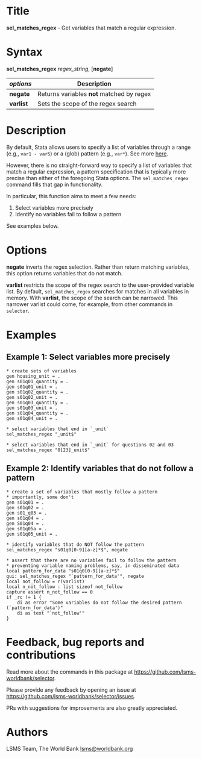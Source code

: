 # Title

__sel_matches_regex__ - Get variables that match a regular expression.

# Syntax

__sel_matches_regex__ _regex_string_, [__**neg**ate__]

| _options_ | Description |
|-----------|-------------|
| __**neg**ate__   | Returns variables **not** matched by regex  |
| __varlist__   | Sets the scope of the regex search  |

# Description

By default, Stata allows users to specify a list of variables through a range (e.g., `var1 - var5`) or a (glob) pattern (e.g., `var*`). See more [here](https://www.stata.com/manuals/u11.pdf#u11.4varnameandvarlists).

However, there is no straight-forward way to specify a list of variables that match a regular expression, a pattern specification that is typically more precise than either of the foregoing Stata options. The `sel_matches_regex` command fills that gap in functionality.

In particular, this function aims to meet a few needs:

1. Select variables more precisely
1. Identify no variables fail to follow a pattern

See examples below.

# Options

__**neg**ate__ inverts the regex selection. Rather than return matching variables, this option returns variables that do not match.

__varlist__ restricts the scope of the regex search to the user-provided variable list. By default, `sel_matches_regex` searches for matches in all variables in memory. With __varlist__, the scope of the search can be narrowed. This narrower varlist could come, for example, from other commands in `selector`.

# Examples
<!-- A couple of examples to help the user get started and a short explanation of each of them. -->

## Example 1: Select variables more precisely

```
* create sets of variables
gen housing_unit = .
gen s01q01_quantity = .
gen s01q01_unit = .
gen s01q02_quantity = .
gen s01q02_unit = .
gen s01q03_quantity = .
gen s01q03_unit = .
gen s01q04_quantity = .
gen s01q04_unit = .

* select variables that end in `_unit`
sel_matches_regex "_unit$"

* select variables that end in `_unit` for questions 02 and 03
sel_matches_regex "0[23]_unit$"
```

## Example 2: Identify variables that do not follow a pattern

```
* create a set of variables that mostly follow a pattern
* importantly, some don't
gen s01q01 = .
gen s01q02 = .
gen s01_q03 = .
gen s01q04 = .
gen S01q04 = .
gen s01q05a = .
gen s01q05_unit = .

* identify variables that do NOT follow the pattern
sel_matches_regex "s01q0[0-9][a-z]*$", negate

* assert that there are no variables fail to follow the pattern
* preventing variable naming problems, say, in disseminated data
local pattern_for_data "s01q0[0-9][a-z]*$"
qui: sel_matches_regex "`pattern_for_data'", negate
local not_follow = r(varlist)
local n_not_follow : list sizeof not_follow
capture assert n_not_follow == 0
if _rc != 1 {
    di as error "Some variables do not follow the desired pattern (`pattern_for_data')"
    di as text "`not_follow'"
}
```

# Feedback, bug reports and contributions

Read more about the commands in this package at https://github.com/lsms-worldbank/selector.

Please provide any feedback by opening an issue at https://github.com/lsms-worldbank/selector/issues.

PRs with suggestions for improvements are also greatly appreciated.

# Authors

LSMS Team, The World Bank lsms@worldbank.org
